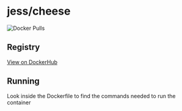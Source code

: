 # jess/cheese

![Docker Pulls](https://img.shields.io/docker/pulls/jess/cheese)



## Registry

[View on DockerHub](https://hub.docker.com/r/jess/cheese)

## Running

Look inside the Dockerfile to find the commands needed to run the container
